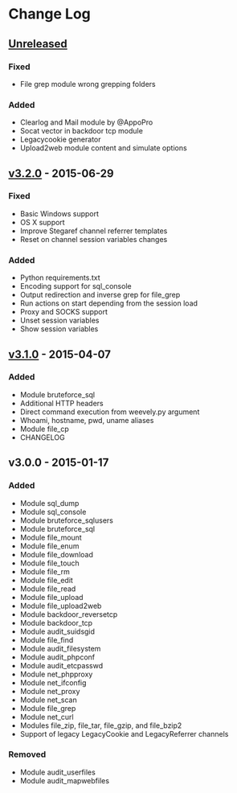 # Change Log

## [Unreleased]
### Fixed
- File grep module wrong grepping folders

### Added
- Clearlog and Mail module by @AppoPro
- Socat vector in backdoor tcp module
- Legacycookie generator
- Upload2web module content and simulate options

## [v3.2.0] - 2015-06-29
### Fixed
- Basic Windows support
- OS X support
- Improve Stegaref channel referrer templates
- Reset on channel session variables changes

### Added
- Python requirements.txt
- Encoding support for sql_console
- Output redirection and inverse grep for file_grep
- Run actions on start depending from the session load
- Proxy and SOCKS support
- Unset session variables
- Show session variables

## [v3.1.0] - 2015-04-07
### Added
- Module bruteforce_sql
- Additional HTTP headers
- Direct command execution from weevely.py argument
- Whoami, hostname, pwd, uname aliases
- Module file_cp
- CHANGELOG

## v3.0.0 - 2015-01-17
### Added
- Module sql_dump
- Module sql_console
- Module bruteforce_sqlusers
- Module bruteforce_sql
- Module file_mount
- Module file_enum
- Module file_download
- Module file_touch
- Module file_rm
- Module file_edit
- Module file_read
- Module file_upload
- Module file_upload2web
- Module backdoor_reversetcp
- Module backdoor_tcp
- Module audit_suidsgid
- Module file_find
- Module audit_filesystem
- Module audit_phpconf
- Module audit_etcpasswd
- Module net_phpproxy
- Module net_ifconfig
- Module net_proxy
- Module net_scan
- Module file_grep
- Module net_curl
- Modules file_zip, file_tar, file_gzip, and file_bzip2
- Support of legacy LegacyCookie and LegacyReferrer channels

### Removed
- Module audit_userfiles
- Module audit_mapwebfiles


[unreleased]: https://github.com/epinna/weevely3/commit/HEAD
[v3.1.0]: https://github.com/epinna/weevely3/releases/tag/v3.1.0
[v3.2.0]: https://github.com/epinna/weevely3/releases/tag/v3.2.0
